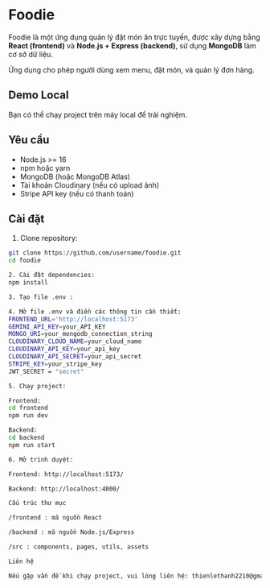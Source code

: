 # Foodie

Foodie là một ứng dụng quản lý đặt món ăn trực tuyến, được xây dựng bằng **React (frontend)** và **Node.js + Express (backend)**, sử dụng **MongoDB** làm cơ sở dữ liệu.  

Ứng dụng cho phép người dùng xem menu, đặt món, và quản lý đơn hàng.  

## Demo Local

Bạn có thể chạy project trên máy local để trải nghiệm.

## Yêu cầu

- Node.js >= 16  
- npm hoặc yarn  
- MongoDB (hoặc MongoDB Atlas)  
- Tài khoản Cloudinary (nếu có upload ảnh)  
- Stripe API key (nếu có thanh toán)

## Cài đặt

1. Clone repository:

```bash
git clone https://github.com/username/foodie.git
cd foodie

2. Cài đặt dependencies:
npm install

3. Tạo file .env :

4. Mở file .env và điền các thông tin cần thiết:
FRONTEND_URL='http://localhost:5173'
GEMINI_API_KEY=your_API_KEY
MONGO_URI=your_mongodb_connection_string
CLOUDINARY_CLOUD_NAME=your_cloud_name
CLOUDINARY_API_KEY=your_api_key
CLOUDINARY_API_SECRET=your_api_secret
STRIPE_KEY=your_stripe_key
JWT_SECRET = "secret"

5. Chạy project:

Frontend:
cd frontend
npm run dev

Backend:
cd backend
npm run start

6. Mở trình duyệt:

Frontend: http://localhost:5173/

Backend: http://localhost:4000/

Cấu trúc thư mục

/frontend : mã nguồn React

/backend : mã nguồn Node.js/Express

/src : components, pages, utils, assets

Liên hệ

Nếu gặp vấn đề khi chạy project, vui lòng liên hệ: thienlethanh2210@gmail.com
